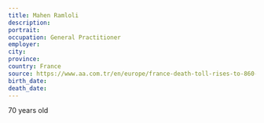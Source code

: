 ```yaml
---
title: Mahen Ramloli
description: 
portrait: 
occupation: General Practitioner
employer: 
city: 
province: 
country: France
source: https://www.aa.com.tr/en/europe/france-death-toll-rises-to-860-with-5-doctors/1776680, https://francais.medscape.com/voirarticle/3605782
birth_date: 
death_date: 
---
```


70 years old